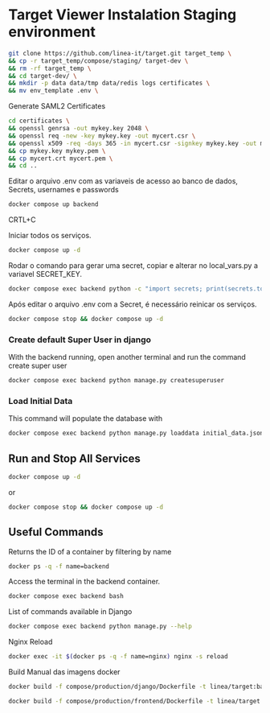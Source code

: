 # Target Viewer Instalation Staging environment


```bash
git clone https://github.com/linea-it/target.git target_temp \
&& cp -r target_temp/compose/staging/ target-dev \
&& rm -rf target_temp \
&& cd target-dev/ \
&& mkdir -p data data/tmp data/redis logs certificates \
&& mv env_template .env \
```

Generate SAML2 Certificates

```bash
cd certificates \
&& openssl genrsa -out mykey.key 2048 \
&& openssl req -new -key mykey.key -out mycert.csr \
&& openssl x509 -req -days 365 -in mycert.csr -signkey mykey.key -out mycert.crt \
&& cp mykey.key mykey.pem \
&& cp mycert.crt mycert.pem \
&& cd ..
```

Editar o arquivo .env com as variaveis de acesso ao banco de dados, Secrets, usernames e passwords

```bash
docker compose up backend
```
CRTL+C

Iniciar todos os serviços.

```bash
docker compose up -d
```

Rodar o comando para gerar uma secret, copiar e alterar no local_vars.py a variavel SECRET_KEY. 
```bash
docker compose exec backend python -c "import secrets; print(secrets.token_urlsafe())"
```

Após editar o arquivo .env com a Secret, é necessário reinicar os serviços. 

```bash
docker compose stop && docker compose up -d
```

### Create default Super User in django

With the backend running, open another terminal and run the command create super user

```bash
docker compose exec backend python manage.py createsuperuser
```

### Load Initial Data

This command will populate the database with
```bash
docker compose exec backend python manage.py loaddata initial_data.json
```

## Run and Stop All Services

```bash
docker compose up -d
```

or

```bash
docker compose stop && docker compose up -d
```

## Useful Commands

Returns the ID of a container by filtering by name

```bash
docker ps -q -f name=backend
```

Access the terminal in the backend container.

```bash
docker compose exec backend bash
```

List of commands available in Django

```bash
docker compose exec backend python manage.py --help
```

Nginx Reload

```bash
docker exec -it $(docker ps -q -f name=nginx) nginx -s reload
```

Build Manual das imagens docker
```bash
docker build -f compose/production/django/Dockerfile -t linea/target:backend_$(git describe --always) .

docker build -f compose/production/frontend/Dockerfile -t linea/target:frontend_$(git describe --always) .
```
